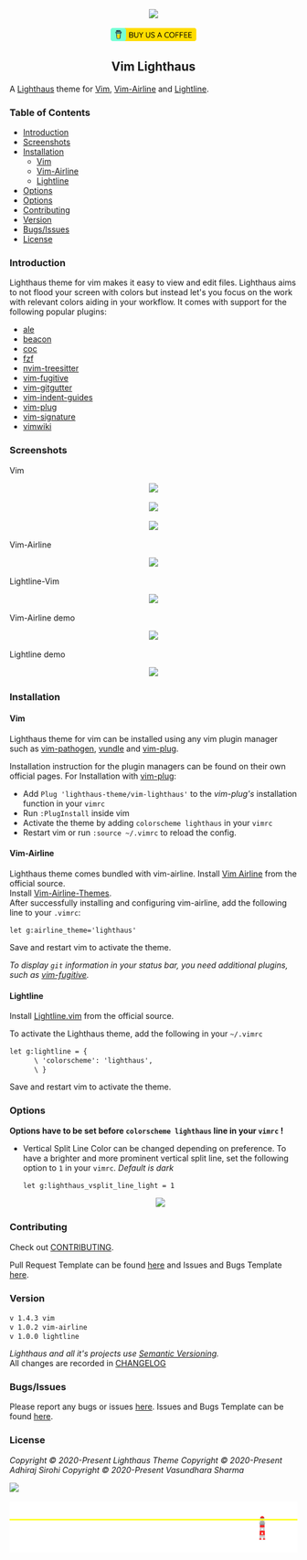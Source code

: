 <p align="center"><img src="https://raw.githubusercontent.com/lighthaus-theme/vim/0f2eeb2b9caa99a22487b84f54704ba5a9650c1a/assets/vim-badge.svg" width="230"><p>


<p align="center">
   <a href="https://www.buymeacoffee.com/asirohi"><img alt="Status" src="https://raw.githubusercontent.com/lighthaus-theme/lighthaus-theme/3cc9fd60c69da89f56721ca9048f38709b3dc878/BuyUsACoffee.svg" width="150" height="23"></a>
</p>

<h2 align="center">Vim Lighthaus</h2>

A [Lighthaus](https://github.com/lighthaus-theme/lighthaus) theme for [Vim](https://github.com/vim/vim), [Vim-Airline](https://github.com/vim-airline/vim-airline) and [Lightline](https://github.com/Brutuski/lightline.vim).


### Table of Contents

- [Introduction](#introuction)
- [Screenshots](#screenshots)
- [Installation](#installation)
  - [Vim](#vim)
  - [Vim-Airline](#vim-airline)
  - [Lightline](#lightline)
- [Options](#options)
- [Options](#options)
- [Contributing](#contributing)
- [Version](#version)
- [Bugs/Issues](#bugs/issues)
- [License](#license)

### Introduction

Lighthaus theme for vim makes it easy to view and edit files.
Lighthaus aims to not flood your screen with colors but instead let's you focus on the work with relevant colors aiding in your workflow.
It comes with support for the following popular plugins:
- [ale](https://github.com/dense-analysis/ale)
- [beacon](https://github.com/DanilaMihailov/beacon.nvim)
- [coc](https://github.com/neoclide/coc.nvim)
- [fzf](https://github.com/junegunn/fzf)
- [nvim-treesitter](https://github.com/nvim-treesitter/nvim-treesitter)
- [vim-fugitive](https://github.com/tpope/vim-fugitive)
- [vim-gitgutter](https://github.com/airblade/vim-gitgutter)
- [vim-indent-guides](https://github.com/nathanaelkane/vim-indent-guides)
- [vim-plug](https://github.com/junegunn/vim-plug)
- [vim-signature](https://github.com/kshenoy/vim-signature)
- [vimwiki](https://github.com/vimwiki/vimwiki)

### Screenshots

Vim
<p align="center"><img src="https://github.com/lighthaus-theme/vim/blob/master/assets/vim1.png?raw=true"><p>
<p align="center"><img src="https://github.com/lighthaus-theme/vim/blob/master/assets/vim2.png?raw=true"><p>
<p align="center"><img src="https://github.com/lighthaus-theme/vim/blob/master/assets/vim3.png?raw=true"><p>

Vim-Airline
<p align="center"><img src="https://github.com/lighthaus-theme/vim-lighthaus/blob/master/assets/airline.png?raw=true"><p>

Lightline-Vim
<p align="center"><img src="https://github.com/lighthaus-theme/vim-lighthaus/blob/master/assets/lightline.png?raw=true"><p>

Vim-Airline demo
<p align="center"><img src="https://raw.githubusercontent.com/lighthaus-theme/demo-assets/main/assets/airline.gif"><p>
Lightline demo
<p align="center"><img src="https://raw.githubusercontent.com/lighthaus-theme/demo-assets/main/assets/lightline.gif"><p>


### Installation

#### Vim

Lighthaus theme for vim can be installed using any vim plugin manager such as [vim-pathogen](https://github.com/tpope/vim-pathogen), [vundle](https://github.com/VundleVim/Vundle.vim) and [vim-plug](https://github.com/junegunn/vim-plug).

Installation instruction for the plugin managers can be found on their own official pages.
For Installation with [vim-plug](https://github.com/junegunn/vim-plug):
- Add `Plug 'lighthaus-theme/vim-lighthaus'` to the _vim-plug's_ installation function in your `vimrc`
- Run `:PlugInstall` inside vim
- Activate the theme by adding `colorscheme lighthaus` in your `vimrc`
- Restart vim or run `:source ~/.vimrc` to reload the config.

#### Vim-Airline

Lighthaus theme comes bundled with vim-airline.
Install [Vim Airline](https://github.com/vim-airline/vim-airline) from the official source. <br>
Install [Vim-Airline-Themes](https://github.com/vim-airline/vim-airline-themes#vim-airline-themes--). <br>
After successfully installing and configuring vim-airline, add the following line to your `.vimrc`:

``` vim
let g:airline_theme='lighthaus'
```
Save and restart vim to activate the theme.<br>

_To display `git` information in your status bar, you need additional plugins, such as [vim-fugitive](https://github.com/tpope/vim-fugitive)._


#### Lightline

Install [Lightline.vim](https://github.com/Brutuski/lightline.vim) from the official source.<br>

To activate the Lighthaus theme, add the following in your `~/.vimrc`

``` vim
let g:lightline = {
      \ 'colorscheme': 'lighthaus',
      \ }
```
Save and restart vim to activate the theme.

### Options

**Options have to be set before `colorscheme lighthaus` line in your `vimrc` !**
- Vertical Split Line Color can be changed depending on preference.
To have a brighter and more prominent vertical split line, set the following option to `1` in your `vimrc`. _Default is dark_
    ```vim
    let g:lighthaus_vsplit_line_light = 1
    ```
    <p align="center"><img src="https://github.com/lighthaus-theme/vim-lighthaus/blob/master/assets/vim_vsplit.gif?raw=true"><p>

### Contributing

Check out [CONTRIBUTING](https://github.com/lighthaus-theme/lighthaus/blob/master/CONTRIBUTING.md). 

Pull Request Template can be found [here](https://github.com/lighthaus-theme/lighthaus/blob/master/PULL_REQUEST_TEMPLATE.md) and Issues and Bugs Template [here](https://github.com/lighthaus-theme/lighthaus/blob/master/ISSUE_TEMPLATE.md).

### Version

```vim
v 1.4.3 vim
v 1.0.2 vim-airline
v 1.0.0 lightline
```

_Lighthaus and all it's projects use [Semantic Versioning](https://semver.org/)._ <br/>
All changes are recorded in [CHANGELOG](https://github.com/lighthaus-theme/vim/blob/master/CHANGELOG.md)

### Bugs/Issues
Please report any bugs or issues [here](https://github.com/lighthaus-theme/vim/issues). Issues and Bugs Template can be found [here](https://github.com/lighthaus-theme/lighthaus/blob/master/ISSUE_TEMPLATE.md).

### License

_Copyright © 2020-Present Lighthaus Theme_
_Copyright © 2020-Present Adhiraj Sirohi_
_Copyright © 2020-Present Vasundhara Sharma_

<p align="left"><a href="https://github.com/Brutuski/lighthaus-vim-airline/blob/master/LICENSE"><img src="https://img.shields.io/static/v1.svg??style=flat&logo=appveyore&label=License&message=MIT&colorA=1C918A&colorB=50C16E"/></a></p>

<p align="center"><img src="https://raw.githubusercontent.com/lighthaus-theme/lighthaus/9e5cf66db03fc3e183e6cfbf7c4c04263a4f23df/ImageResources/lighthaus-border.svg"><p>
